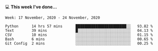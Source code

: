 💻 **This week I've done...**

<!--START_SECTION:waka-->
```text
Week: 17 November, 2020 - 24 November, 2020

Python      14 hrs 57 mins      ███████████████████████░░   93.82 % 
Text        39 mins             █░░░░░░░░░░░░░░░░░░░░░░░░   04.13 % 
CSV         10 mins             ░░░░░░░░░░░░░░░░░░░░░░░░░   01.15 % 
Bash        6 mins              ░░░░░░░░░░░░░░░░░░░░░░░░░   00.65 % 
Git Config  2 mins              ░░░░░░░░░░░░░░░░░░░░░░░░░   00.25 %
```
<!--END_SECTION:waka-->
